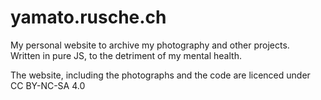 # yamato.rusche.ch

My personal website to archive my photography and other projects.  
Written in pure JS, to the detriment of my mental health.  

The website, including the photographs and the code are licenced under CC BY-NC-SA 4.0  
